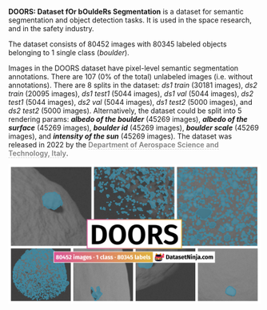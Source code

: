 **DOORS: Dataset fOr bOuldeRs Segmentation** is a dataset for semantic segmentation and object detection tasks. It is used in the space research, and in the safety industry. 

The dataset consists of 80452 images with 80345 labeled objects belonging to 1 single class (*boulder*).

Images in the DOORS dataset have pixel-level semantic segmentation annotations. There are 107 (0% of the total) unlabeled images (i.e. without annotations). There are 8 splits in the dataset: *ds1 train* (30181 images), *ds2 train* (20095 images), *ds1 test1* (5044 images), *ds1 val* (5044 images), *ds2 test1* (5044 images), *ds2 val* (5044 images), *ds1 test2* (5000 images), and *ds2 test2* (5000 images). Alternatively, the dataset could be split into 5 rendering params: ***albedo of the boulder*** (45269 images), ***albedo of the surface*** (45269 images), ***boulder id*** (45269 images), ***boulder scale*** (45269 images), and ***intensity of the sun*** (45269 images). The dataset was released in 2022 by the <span style="font-weight: 600; color: grey; border-bottom: 1px dashed #d3d3d3;">Department of Aerospace Science and Technology, Italy</span>.

<img src="https://github.com/dataset-ninja/doors/raw/main/visualizations/poster.png">
